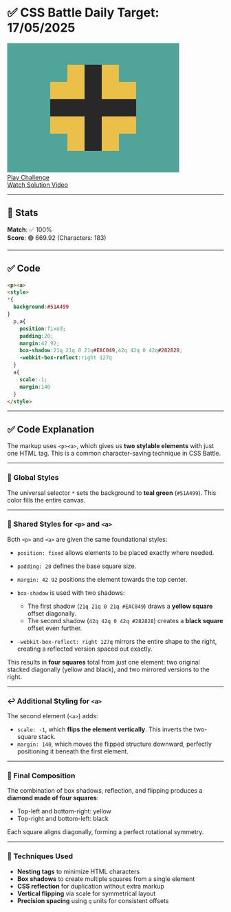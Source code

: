 # ✅ CSS Battle Daily Target: 17/05/2025

![Target](./images/17.png)  
[Play Challenge](https://cssbattle.dev/play/0nqNpNdB9PWRtApFDCX3)  
[Watch Solution Video](https://youtube.com/shorts/Np1wl-ROg60)

---

## 🔢 Stats

**Match**: ✅ 100%  
**Score**: 🟢 669.92 (Characters: 183)

---

## ✅ Code

```html
<p><a>
<style>
*{
  background:#51A499
}
  p,a{
    position:fixed;
    padding:20;
    margin:42 92;
    box-shadow:21q 21q 0 21q#EAC049,42q 42q 0 42q#282828;
    -webkit-box-reflect:right 127q 
  }
  a{
    scale:-1;
    margin:140
  }
</style>
```

---

## ✅ Code Explanation

The markup uses `<p><a>`, which gives us **two stylable elements** with just one HTML tag. This is a common character-saving technique in CSS Battle.

---

### 🎨 Global Styles

The universal selector `*` sets the background to **teal green** (`#51A499`). This color fills the entire canvas.

---

### 🔲 Shared Styles for `<p>` and `<a>`

Both `<p>` and `<a>` are given the same foundational styles:

* `position: fixed` allows elements to be placed exactly where needed.
* `padding: 20` defines the base square size.
* `margin: 42 92` positions the element towards the top center.
* `box-shadow` is used with two shadows:

  * The first shadow (`21q 21q 0 21q #EAC049`) draws a **yellow square** offset diagonally.
  * The second shadow (`42q 42q 0 42q #282828`) creates a **black square** offset even further.
* `-webkit-box-reflect: right 127q` mirrors the entire shape to the right, creating a reflected version spaced out exactly.

This results in **four squares** total from just one element: two original stacked diagonally (yellow and black), and two mirrored versions to the right.

---

### ↩️ Additional Styling for `<a>`

The second element (`<a>`) adds:

* `scale: -1`, which **flips the element vertically**. This inverts the two-square stack.
* `margin: 140`, which moves the flipped structure downward, perfectly positioning it beneath the first element.

---

### 📐 Final Composition

The combination of box shadows, reflection, and flipping produces a **diamond made of four squares**:

* Top-left and bottom-right: yellow
* Top-right and bottom-left: black

Each square aligns diagonally, forming a perfect rotational symmetry.

---

### 🧠 Techniques Used

* **Nesting tags** to minimize HTML characters
* **Box shadows** to create multiple squares from a single element
* **CSS reflection** for duplication without extra markup
* **Vertical flipping** via scale for symmetrical layout
* **Precision spacing** using `q` units for consistent offsets